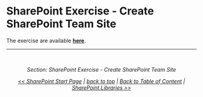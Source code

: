 # SharePoint Exercise - Create SharePoint Team Site


The exercise are available [**here**](../Hands-on-Labs/CreateSharePointTeamSite.md).

---

<br/>

<div style="font-style: italic; text-align: center;" markdown="1">

Section: SharePoint Exercise - Create SharePoint Team Site

[<< SharePoint Start Page](./SharePointStartPage.md) | [back to top](#top) | [Back to Table of Content](./README.md) | [SharePoint Libraries >>](./SharePointLibraries.md)

</div>




